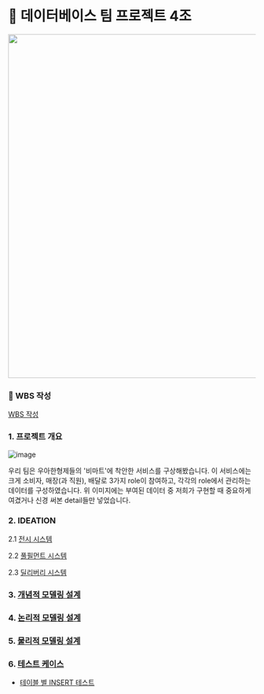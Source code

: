 # 🔰 데이터베이스 팀 프로젝트 4조

<p align="center">
    <img src="./images/메인_이미지_1.jpg" width="700"/>
</p>

### 🔰 WBS 작성

[WBS 작성](https://docs.google.com/spreadsheets/d/1xLm-xROs7w3wNpA4cNaKn08dEufptOjM1-2yztjS-Zg/edit#gid=0)

### 1. 프로젝트 개요

![image](https://github.com/BEYOND-SW-CAMP-TEAM4/Database_team4/assets/139551676/b178286a-d1e1-4314-8253-02e3e03b1c19)

우리 팀은 우아한형제들의 '비마트'에 착안한 서비스를 구상해봤습니다.
이 서비스에는 크게 소비자, 매장(과 직원), 배달로 3가지 role이 참여하고,
각각의 role에서 관리하는 데이터를 구성하였습니다.
위 이미지에는 부여된 데이터 중 저희가 구현할 때 중요하게 여겼거나 신경 써본 detail들만 넣었습니다.

### 2. IDEATION

2.1 [전시 시스템](https://github.com/BEYOND-SW-CAMP-TEAM4/Database_team4/blob/main/ideation/usersystem-ideation.md)

2.2 [풀필먼트 시스템](https://github.com/BEYOND-SW-CAMP-TEAM4/Database_team4/blob/main/ideation/fullfillment-ideation.md)

2.3 [딜리버리 시스템](https://github.com/BEYOND-SW-CAMP-TEAM4/Database_team4/blob/main/ideation/delivery-ideation.md)

### 3. [개념적 모델링 설계](https://github.com/BEYOND-SW-CAMP-TEAM4/Database_team4/blob/38ec28fb6ef044d8a7df98e69b1bf41b6804bf10/images/%EA%B0%9C%EB%85%90%EC%A0%81-%EB%AA%A8%EB%8D%B8%EB%A7%81-%EC%84%A4%EA%B3%84.png)
   
### 4. [논리적 모델링 설계](./images/논리적-모델링.png)

### 5. [물리적 모델링 설계](./data_modeling/beta_mart.sql)

### 6. [테스트 케이스](./queries/testcase.sql)

- [테이블 별 INSERT 테스트](https://github.com/BEYOND-SW-CAMP-TEAM4/Database_team4/blob/main/queries/docs/insert_test.md)
